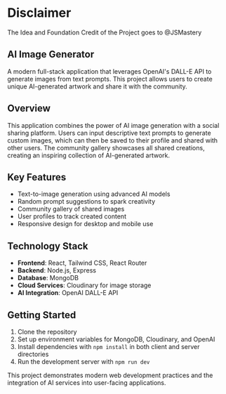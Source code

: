 # Disclaimer 
The Idea and Foundation Credit of the Project goes to @JSMastery

## AI Image Generator

A modern full-stack application that leverages OpenAI's DALL-E API to generate images from text prompts. This project allows users to create unique AI-generated artwork and share it with the community.

## Overview

This application combines the power of AI image generation with a social sharing platform. Users can input descriptive text prompts to generate custom images, which can then be saved to their profile and shared with other users. The community gallery showcases all shared creations, creating an inspiring collection of AI-generated artwork.

## Key Features

- Text-to-image generation using advanced AI models
- Random prompt suggestions to spark creativity
- Community gallery of shared images
- User profiles to track created content
- Responsive design for desktop and mobile use

## Technology Stack

- **Frontend**: React, Tailwind CSS, React Router
- **Backend**: Node.js, Express
- **Database**: MongoDB
- **Cloud Services**: Cloudinary for image storage
- **AI Integration**: OpenAI DALL-E API

## Getting Started

1. Clone the repository
2. Set up environment variables for MongoDB, Cloudinary, and OpenAI
3. Install dependencies with `npm install` in both client and server directories
4. Run the development server with `npm run dev`

This project demonstrates modern web development practices and the integration of AI services into user-facing applications.

